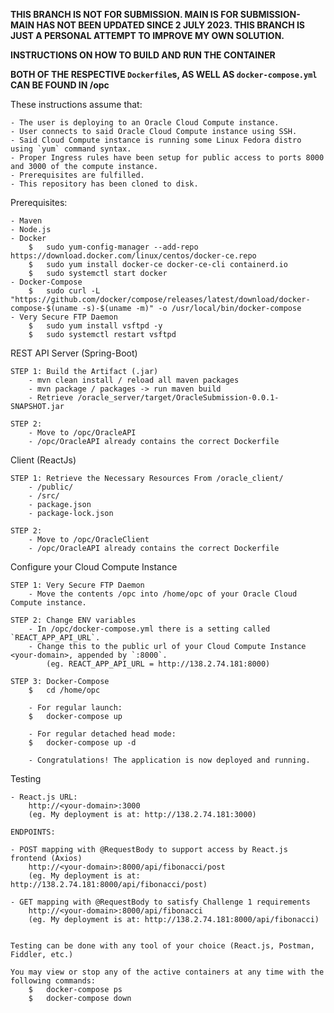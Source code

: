 **THIS BRANCH IS NOT FOR SUBMISSION. MAIN IS FOR SUBMISSION- MAIN HAS NOT BEEN UPDATED SINCE 2 JULY 2023. THIS BRANCH IS JUST A PERSONAL ATTEMPT TO IMPROVE MY OWN SOLUTION.**

**INSTRUCTIONS ON HOW TO BUILD AND RUN THE CONTAINER**

**BOTH OF THE RESPECTIVE `Dockerfile`s, AS WELL AS `docker-compose.yml` CAN BE FOUND IN /opc**

These instructions assume that:

	- The user is deploying to an Oracle Cloud Compute instance.
	- User connects to said Oracle Cloud Compute instance using SSH.
	- Said Cloud Compute instance is running some Linux Fedora distro using `yum` command syntax.
	- Proper Ingress rules have been setup for public access to ports 8000 and 3000 of the compute instance.
	- Prerequisites are fulfilled.
	- This repository has been cloned to disk.
	
Prerequisites:

	- Maven
	- Node.js
	- Docker
		$	sudo yum-config-manager --add-repo https://download.docker.com/linux/centos/docker-ce.repo
		$	sudo yum install docker-ce docker-ce-cli containerd.io
		$	sudo systemctl start docker
	- Docker-Compose
		$	sudo curl -L "https://github.com/docker/compose/releases/latest/download/docker-compose-$(uname -s)-$(uname -m)" -o /usr/local/bin/docker-compose
	- Very Secure FTP Daemon
		$	sudo yum install vsftpd -y
		$	sudo systemctl restart vsftpd
	
REST API Server (Spring-Boot)

	STEP 1: Build the Artifact (.jar)
		- mvn clean install / reload all maven packages
		- mvn package / packages -> run maven build
		- Retrieve /oracle_server/target/OracleSubmission-0.0.1-SNAPSHOT.jar

	STEP 2: 
		- Move to /opc/OracleAPI
		- /opc/OracleAPI already contains the correct Dockerfile

Client (ReactJs)

	STEP 1: Retrieve the Necessary Resources From /oracle_client/
		- /public/
		- /src/
		- package.json
		- package-lock.json
		
	STEP 2: 
		- Move to /opc/OracleClient
		- /opc/OracleAPI already contains the correct Dockerfile
		
Configure your Cloud Compute Instance

	STEP 1: Very Secure FTP Daemon
		- Move the contents /opc into /home/opc of your Oracle Cloud Compute instance.
		
	STEP 2: Change ENV variables
		- In /opc/docker-compose.yml there is a setting called `REACT_APP_API_URL`.
		- Change this to the public url of your Cloud Compute Instance <your-domain>, appended by `:8000`.
			(eg. REACT_APP_API_URL = http://138.2.74.181:8000)
			
	STEP 3: Docker-Compose
		$	cd /home/opc
		
		- For regular launch:
		$	docker-compose up
		
		- For regular detached head mode:
		$	docker-compose up -d
		
		- Congratulations! The application is now deployed and running.
			
Testing

	- React.js URL:
		http://<your-domain>:3000
		(eg. My deployment is at: http://138.2.74.181:3000)

	ENDPOINTS:
	
	- POST mapping with @RequestBody to support access by React.js frontend (Axios)
		http://<your-domain>:8000/api/fibonacci/post
		(eg. My deployment is at: http://138.2.74.181:8000/api/fibonacci/post)

	- GET mapping with @RequestBody to satisfy Challenge 1 requirements
		http://<your-domain>:8000/api/fibonacci
		(eg. My deployment is at: http://138.2.74.181:8000/api/fibonacci)

		
	Testing can be done with any tool of your choice (React.js, Postman, Fiddler, etc.)
	
	You may view or stop any of the active containers at any time with the following commands:
		$	docker-compose ps
		$	docker-compose down

